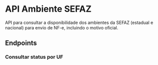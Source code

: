 # API Ambiente SEFAZ

API para consultar a disponibilidade dos ambientes da SEFAZ (estadual e nacional) para envio de NF-e, incluindo o motivo oficial.

## Endpoints

### Consultar status por UF

